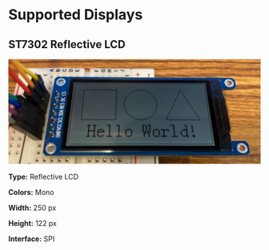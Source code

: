 # Supported Displays

## ST7302 Reflective LCD

<img src="st7302.jpg" width="540" alt="ST7302 Reflective LCD">

**Type:** Reflective LCD

**Colors:** Mono

**Width:** 250 px

**Height:** 122 px

**Interface:** SPI

